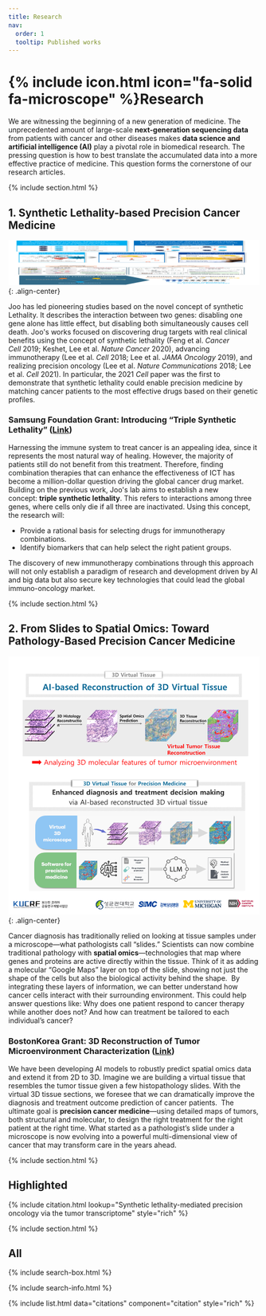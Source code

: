 ```yaml
---
title: Research
nav:
  order: 1
  tooltip: Published works
---
```


# {% include icon.html icon="fa-solid fa-microscope" %}**Research**

We are witnessing the beginning of a new generation of medicine. The unprecedented amount of large-scale **next-generation sequencing data** from patients with cancer and other diseases makes **data science and artificial intelligence (AI)** play a pivotal role in biomedical research. The pressing question is how to best translate the accumulated data into a more effective practice of medicine. This question forms the cornerstone of our research articles.

{% include section.html %}

## **1. Synthetic Lethality-based Precision Cancer Medicine**
![Research Statement Image](/images/Research.Statement.v2.png){: .align-center}

Joo has led pioneering studies based on the novel concept of synthetic Lethality. It describes the interaction between two genes: disabling one gene alone has little effect, but disabling both simultaneously causes cell death. Joo's works focused on discovering drug targets with real clinical benefits using the concept of synthetic lethality (Feng et al. *Cancer Cell* 2019; Keshet, Lee et al. *Nature Cancer* 2020), advancing immunotherapy (Lee et al. *Cell* 2018; Lee et al. *JAMA Oncology* 2019), and realizing precision oncology (Lee et al. *Nature Communications* 2018; Lee et al. *Cell* 2021). In particular, the 2021 *Cell* paper was the first to demonstrate that synthetic lethality could enable precision medicine by matching cancer patients to the most effective drugs based on their genetic profiles. 

### **Samsung Foundation Grant: Introducing “Triple Synthetic Lethality”** ([Link](https://www.samsungstf.org/ssrfPr/researcher/viewResearcher.do?idx=715))

Harnessing the immune system to treat cancer is an appealing idea, since it represents the most natural way of healing. However, the majority of patients still do not benefit from this treatment. Therefore, finding combination therapies that can enhance the effectiveness of ICT has become a million-dollar question driving the global cancer drug market. Building on the previous work, Joo's lab aims to establish a new concept: **triple synthetic lethality**. This refers to interactions among three genes, where cells only die if all three are inactivated. Using this concept, the research will:

- Provide a rational basis for selecting drugs for immunotherapy combinations.
- Identify biomarkers that can help select the right patient groups.

The discovery of new immunotherapy combinations through this approach will not only establish a paradigm of research and development driven by AI and big data but also secure key technologies that could lead the global immuno-oncology market.

{% include section.html %}

## **2. From Slides to Spatial Omics: Toward Pathology-Based Precision Cancer Medicine**
![Research Statement Image](/images/Research.Statement.v2-2.png){: .align-center}

Cancer diagnosis has traditionally relied on looking at tissue samples under a microscope—what pathologists call “slides.” Scientists can now combine traditional pathology with **spatial omics**—technologies that map where genes and proteins are active directly within the tissue. Think of it as adding a molecular “Google Maps” layer on top of the slide, showing not just the shape of the cells but also the biological activity behind the shape. 
By integrating these layers of information, we can better understand how cancer cells interact with their surrounding environment. This could help answer questions like: Why does one patient respond to cancer therapy while another does not? And how can treatment be tailored to each individual’s cancer?

### **BostonKorea Grant: 3D Reconstruction of Tumor Microenvironment Characterization** ([Link](https://kucrf.org/))

We have been developing AI models to robustly predict spatial omics data and extend it from 2D to 3D. Imagine we are building a virtual tissue that resembles the tumor tissue given a few histopathology slides. With the virtual 3D tissue sections, we foresee that we can dramatically improve the diagnosis and treatment outcome prediction of cancer patients. 
The ultimate goal is **precision cancer medicine**—using detailed maps of tumors, both structural and molecular, to design the right treatment for the right patient at the right time. What started as a pathologist’s slide under a microscope is now evolving into a powerful multi-dimensional view of cancer that may transform care in the years ahead.


{% include section.html %}

## **Highlighted**

{% include citation.html lookup="Synthetic lethality-mediated precision oncology via the tumor transcriptome" style="rich" %}

{% include section.html %}

## **All**

{% include search-box.html %}

{% include search-info.html %}

{% include list.html data="citations" component="citation" style="rich" %}